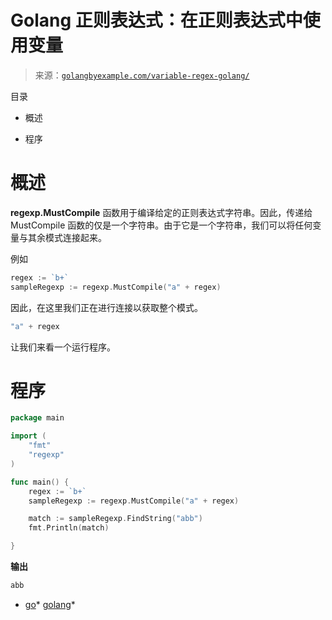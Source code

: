 <!--yml

类别：未分类

日期：2024-10-13 06:41:07

-->

# Golang 正则表达式：在正则表达式中使用变量

> 来源：[`golangbyexample.com/variable-regex-golang/`](https://golangbyexample.com/variable-regex-golang/)

目录

+   概述

+   程序

# **概述**

**regexp.MustCompile** 函数用于编译给定的正则表达式字符串。因此，传递给 MustCompile 函数的仅是一个字符串。由于它是一个字符串，我们可以将任何变量与其余模式连接起来。

例如

```go
regex := `b+`
sampleRegexp := regexp.MustCompile("a" + regex)
```

因此，在这里我们正在进行连接以获取整个模式。

```go
"a" + regex
```

让我们来看一个运行程序。

# **程序**

```go
package main

import (
	"fmt"
	"regexp"
)

func main() {
	regex := `b+`
	sampleRegexp := regexp.MustCompile("a" + regex)

	match := sampleRegexp.FindString("abb")
	fmt.Println(match)

}
```

**输出**

```go
abb
```

+   [go](https://golangbyexample.com/tag/go/)*   [golang](https://golangbyexample.com/tag/golang/)*
